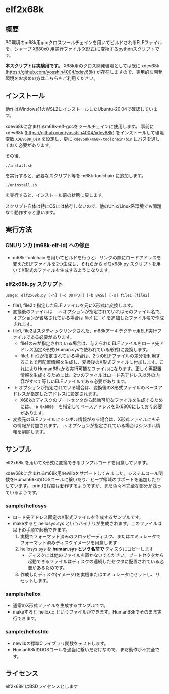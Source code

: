# elf2x68k

## 概要

PC環境のm68k用gccクロスツールチェインを用いてビルドされるELFファイルを、シャープ X680x0 用実行ファイル(X形式)に変換するpythonスクリプトです。

**本スクリプトは実験用です。** X68k用のクロス開発環境としては既に xdev68k (https://github.com/yosshin4004/xdev68k) が存在しますので、実用的な開発環境をお求めの方はこちらをご利用ください。

## インストール

動作はWindows11のWSL2にインストールしたUbuntu-20.04で確認しています。

xdev68kに含まれるm68k-elf-gccをツールチェインに使用します。
事前に xdev68k (https://github.com/yosshin4004/xdev68k) をインストールして環境変数 `XDEV68K_DIR` を設定し、更に `xdev68k/m68k-toolchain/bin` にパスを通しておく必要があります。

その後、

```
./install.sh
```

を実行すると、必要なスクリプト等を m68k-toolchain に追加します。

```
./uninstall.sh
```

を実行すると、インストール前の状態に戻します。

スクリプト自体は特にOSには依存しないので、他のUnix/Linux系環境でも問題なく動作すると思います。

## 実行方法

### GNUリンカ (m68k-elf-ld) への修正

* m68k-toolchain を用いてビルドを行うと、リンクの際にロードアドレスを変えたELFファイルを2つ生成し、それらから elf2x68k.py スクリプトを用いてX形式のファイルを生成するようになります。

### elf2x68k.py スクリプト

```
usage: elf2x68k.py [-h] [-o OUTPUT] [-b BASE] [-s] file1 [file2]
```

* file1, file2で指定したELFファイルを元にX形式に変換します。
* 変換後のファイルは　`-o` オプションが指定されていればそのファイル名で、オプションが省略されている場合は file1 に '.x' を追加したファイル名で作成されます。
* file1, file2はスタティックリンクされた、m68kアーキテクチャ用ELF実行ファイルである必要があります。
  * file1のみが指定されている場合は、与えられたELFファイルをロード先アドレス固定X形式(Human.sysで使われている形式)に変換します。
  * file1, file2が指定されている場合は、2つのELFファイルの差分を利用することで再配置情報を生成し、変換後のX形式ファイルに付加します。これによりHuman68kから実行可能なファイルになります。正しく再配置情報を生成するためには、2つのファイルはロード先アドレス以外の内容がすべて等しいELFファイルである必要があります。
* `-b` オプションが指定されている場合は、変換後のX形式ファイルのベースアドレスが指定したアドレスに設定されます。
  * X68kのディスクのブートセクタから起動可能なファイルを生成するためには、`-b 0x6800`　を指定してベースアドレスを0x6800にしておく必要があります。
* 変換元のELFファイルにシンボル情報がある場合は、X形式ファイルにもその情報が付加されます。 `-s` オプションが指定されている場合はシンボル情報を削除します。

## サンプル

elf2x68k を用いてX形式に変換できるサンプルコードを用意しています。

xdev68kに含まれるm68k用newlibをサポートしてみました。システムコール関数をHuman68kのDOSコールに繋いだり、ヒープ領域のサポートを追加したりしています。
printf()程度は動作するようですが、まだ色々不完全な部分が残っているようです。

### sample/hellosys

* ロード先アドレス固定のX形式ファイルを作成するサンプルです。
* makeすると hellosys.sys というバイナリが生成されます。このファイルは以下の手順で起動できます。
  1. 実機でフォーマット済みのフロッピーディスク、またはエミュレータでフォーマット済みディスクイメージを用意します
  2. hellosys.sys を **human.sys という名前で** ディスクにコピーします
      * ディスクには他のファイルを置かないでください。ブートセクタから起動できるファイルはディスクの連続したセクタに配置されている必要があるためです。
  3. 作成したディスク(イメージ)を実機またはエミュレータにセットし、リセットします。

### sample/hellox

* 通常のX形式ファイルを生成するサンプルです。
* makeすると hellox.x というファイルができます。Human68kでそのまま実行できます。

### sample/hellostdc

* newlibの標準Cライブラリ関数をテストします。
* Human68kのDOSコールを適当に繋いだだけなので、まだ動作が不完全です。

## ライセンス

elf2x68k はBSDライセンスとします


